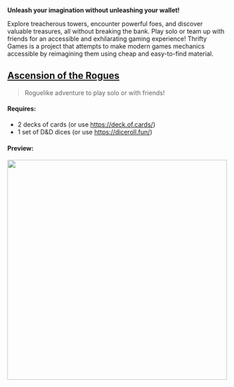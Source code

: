 **Unleash your imagination without unleashing your wallet!**

Explore treacherous towers, encounter powerful foes, and discover valuable treasures, all without breaking the bank. Play solo or team up with friends for an accessible and exhilarating gaming experience! Thrifty Games is a project that attempts to make modern games mechanics accessible by reimagining them using cheap and easy-to-find material.

## [Ascension of the Rogues](./dices-and-decks.md)

> Roguelike adventure to play solo or with friends!

#### Requires:
- 2 decks of cards (or use https://deck.of.cards/)
- 1 set of D&D dices (or use https://diceroll.fun/)
  
#### Preview:
<img width="500" src="https://user-images.githubusercontent.com/7863230/226544593-fc280ebd-04b7-40b9-a98d-6f51eab45872.png" />
